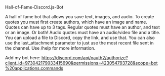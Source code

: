 Hall-of-Fame-Discord.js-Bot

A hall of fame bot that allows you save text, images, and audio. To create quotes you must first create authors, which have an image and name. Quotes can have up to 3 tags. Regular quotes must have an author, and text or an image. Or both! Audio quotes must have an audio/video file and a title. You can upload a file to Discord, copy the link, and use that. You can also use the last_attachment parameter to just use the most recent file sent in the channel. Use /help for more information.

Add my bot here: https://discord.com/api/oauth2/authorize?client_id=973042179033415690&permissions=423054793728&scope=bot%20applications.commands